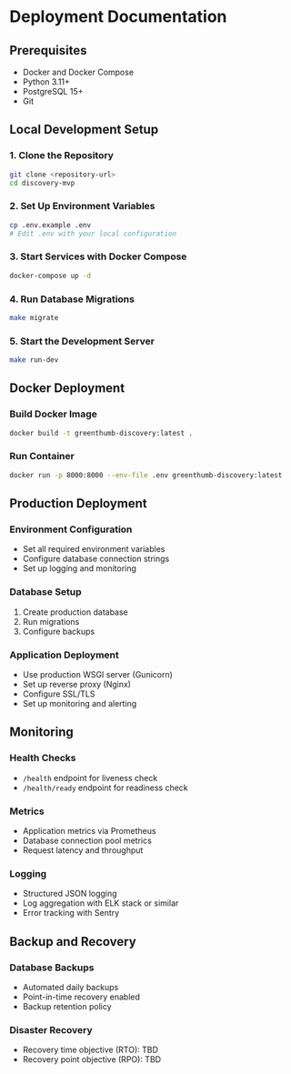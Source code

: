 # Deployment Documentation

## Prerequisites

- Docker and Docker Compose
- Python 3.11+
- PostgreSQL 15+
- Git

## Local Development Setup

### 1. Clone the Repository
```bash
git clone <repository-url>
cd discovery-mvp
```

### 2. Set Up Environment Variables
```bash
cp .env.example .env
# Edit .env with your local configuration
```

### 3. Start Services with Docker Compose
```bash
docker-compose up -d
```

### 4. Run Database Migrations
```bash
make migrate
```

### 5. Start the Development Server
```bash
make run-dev
```

## Docker Deployment

### Build Docker Image
```bash
docker build -t greenthumb-discovery:latest .
```

### Run Container
```bash
docker run -p 8000:8000 --env-file .env greenthumb-discovery:latest
```

## Production Deployment

### Environment Configuration
- Set all required environment variables
- Configure database connection strings
- Set up logging and monitoring

### Database Setup
1. Create production database
2. Run migrations
3. Configure backups

### Application Deployment
- Use production WSGI server (Gunicorn)
- Set up reverse proxy (Nginx)
- Configure SSL/TLS
- Set up monitoring and alerting

## Monitoring

### Health Checks
- `/health` endpoint for liveness check
- `/health/ready` endpoint for readiness check

### Metrics
- Application metrics via Prometheus
- Database connection pool metrics
- Request latency and throughput

### Logging
- Structured JSON logging
- Log aggregation with ELK stack or similar
- Error tracking with Sentry

## Backup and Recovery

### Database Backups
- Automated daily backups
- Point-in-time recovery enabled
- Backup retention policy

### Disaster Recovery
- Recovery time objective (RTO): TBD
- Recovery point objective (RPO): TBD


